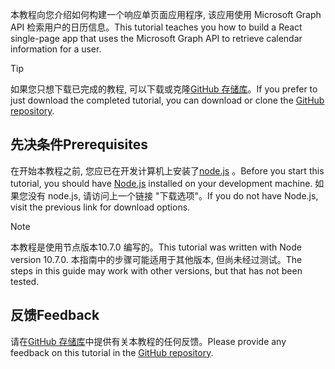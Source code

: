 <!-- markdownlint-disable MD002 MD041 -->

<span data-ttu-id="f3e58-101">本教程向您介绍如何构建一个响应单页面应用程序, 该应用使用 Microsoft Graph API 检索用户的日历信息。</span><span class="sxs-lookup"><span data-stu-id="f3e58-101">This tutorial teaches you how to build a React single-page app that uses the Microsoft Graph API to retrieve calendar information for a user.</span></span>

> [!TIP]
> <span data-ttu-id="f3e58-102">如果您只想下载已完成的教程, 可以下载或克隆[GitHub 存储库](https://github.com/microsoftgraph/msgraph-training-reactspa)。</span><span class="sxs-lookup"><span data-stu-id="f3e58-102">If you prefer to just download the completed tutorial, you can download or clone the [GitHub repository](https://github.com/microsoftgraph/msgraph-training-reactspa).</span></span>

## <a name="prerequisites"></a><span data-ttu-id="f3e58-103">先决条件</span><span class="sxs-lookup"><span data-stu-id="f3e58-103">Prerequisites</span></span>

<span data-ttu-id="f3e58-104">在开始本教程之前, 您应已在开发计算机上安装了[node.js](https://nodejs.org) 。</span><span class="sxs-lookup"><span data-stu-id="f3e58-104">Before you start this tutorial, you should have [Node.js](https://nodejs.org) installed on your development machine.</span></span> <span data-ttu-id="f3e58-105">如果您没有 node.js, 请访问上一个链接 "下载选项"。</span><span class="sxs-lookup"><span data-stu-id="f3e58-105">If you do not have Node.js, visit the previous link for download options.</span></span>

> [!NOTE]
> <span data-ttu-id="f3e58-106">本教程是使用节点版本10.7.0 编写的。</span><span class="sxs-lookup"><span data-stu-id="f3e58-106">This tutorial was written with Node version 10.7.0.</span></span> <span data-ttu-id="f3e58-107">本指南中的步骤可能适用于其他版本, 但尚未经过测试。</span><span class="sxs-lookup"><span data-stu-id="f3e58-107">The steps in this guide may work with other versions, but that has not been tested.</span></span>

## <a name="feedback"></a><span data-ttu-id="f3e58-108">反馈</span><span class="sxs-lookup"><span data-stu-id="f3e58-108">Feedback</span></span>

<span data-ttu-id="f3e58-109">请在[GitHub 存储库](https://github.com/microsoftgraph/msgraph-training-reactspa)中提供有关本教程的任何反馈。</span><span class="sxs-lookup"><span data-stu-id="f3e58-109">Please provide any feedback on this tutorial in the [GitHub repository](https://github.com/microsoftgraph/msgraph-training-reactspa).</span></span>